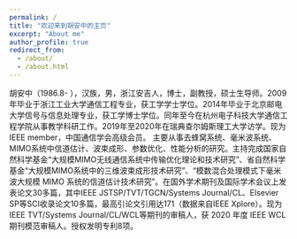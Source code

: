 ```yaml
---
permalink: /
title: "欢迎来到胡安中的主页"
excerpt: "About me"
author_profile: true
redirect_from:
  - /about/
  - /about.html
---
```


胡安中（1986.8- ），汉族，男，浙江安吉人，博士，副教授，硕士生导师。2009年毕业于浙江工业大学通信工程专业，获工学学士学位。2014年毕业于北京邮电大学信号与信息处理专业，获工学博士学位。同年至今在杭州电子科技大学通信工程学院从事教学科研工作。2019年至2020年在瑞典查尔姆斯理工大学访学。现为IEEE member，中国通信学会高级会员。
主要从事去蜂窝系统、毫米波系统、MIMO系统中信道估计、波束成形、参数优化、性能分析的研究。主持完成国家自然科学基金“大规模MIMO无线通信系统中传输优化理论和技术研究”、省自然科学基金“大规模MIMO系统中的三维波束成形技术研究”、“模数混合处理模式下毫米波大规模 MIMO 系统的信道估计技术研究”。在国外学术期刊及国际学术会议上发表论文30多篇，其中IEEE JSTSP/TVT/TGCN/Systems Journal/CL、Elsevier SP等SCI收录论文10多篇，最高引论文引用达171（数据来自IEEE Xplore）。现为IEEE TVT/Systems Journal/CL/WCL等期刊的审稿人，获 2020 年度 IEEE WCL 期刊模范审稿人。授权发明专利8项。
